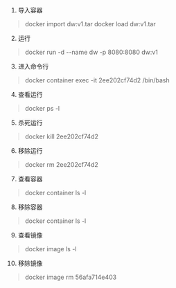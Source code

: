 1. 导入容器
> docker import dw\:v1.tar 
> docker load dw\:v1.tar 

2. 运行
> docker run -d --name dw -p 8080:8080 dw:v1

3. 进入命令行
> docker container exec -it 2ee202cf74d2 /bin/bash

4. 查看运行
> docker ps -l

5. 杀死运行
> docker kill 2ee202cf74d2

6. 移除运行
> docker rm 2ee202cf74d2

7. 查看容器
> docker container ls -l

8. 移除容器
> docker container ls -l

9. 查看镜像
> docker image ls -l

10. 移除镜像
> docker image rm 56afa714e403